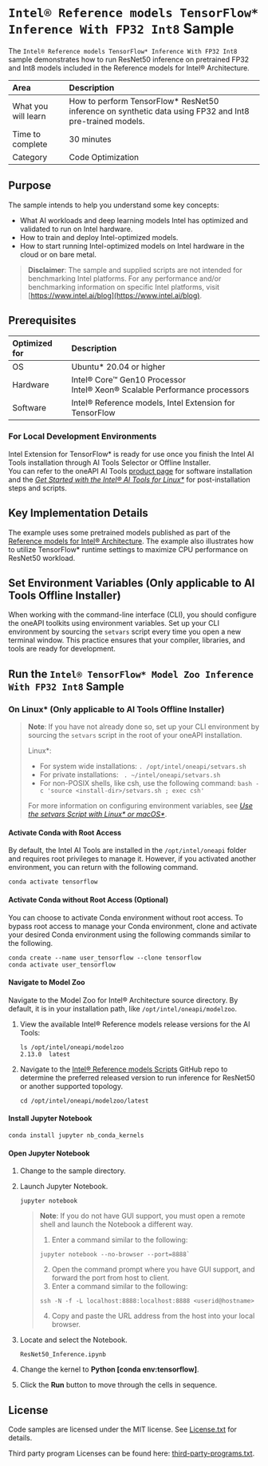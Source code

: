 # `Intel® Reference models TensorFlow* Inference With FP32 Int8` Sample

The `Intel® Reference models TensorFlow* Inference With FP32 Int8` sample demonstrates how to run ResNet50 inference on pretrained FP32 and Int8 models included in the Reference models for Intel® Architecture.

| Area                  | Description
|:---                   |:---
| What you will learn   | How to perform TensorFlow* ResNet50 inference on synthetic data using FP32 and Int8 pre-trained models.
| Time to complete      | 30 minutes
| Category              | Code Optimization

## Purpose

The sample intends to help you understand some key concepts:

  - What AI workloads and deep learning models Intel has optimized and validated to run on Intel hardware.
  - How to train and deploy Intel-optimized models.
  - How to start running Intel-optimized models on Intel hardware in the cloud or on bare metal.

> **Disclaimer**: The sample and supplied scripts are not intended for benchmarking Intel platforms. For any performance and/or benchmarking information on specific Intel platforms, visit [https://www.intel.ai/blog](https://www.intel.ai/blog).

## Prerequisites

| Optimized for   | Description
|:---             |:---
| OS              | Ubuntu* 20.04 or higher
| Hardware        | Intel® Core™ Gen10 Processor <br> Intel® Xeon® Scalable Performance processors
| Software        | Intel® Reference models, Intel Extension for TensorFlow

### For Local Development Environments

Intel Extension for TensorFlow* is ready for use once you finish the Intel AI Tools installation through AI Tools Selector or Offline Installer.   
You can refer to the oneAPI AI Tools [product page](https://www.intel.com/content/www/us/en/developer/tools/oneapi/ai-analytics-toolkit.html) for software installation and the *[Get Started with the Intel® AI Tools for Linux*](https://software.intel.com/en-us/get-started-with-intel-oneapi-linux-get-started-with-the-intel-ai-analytics-toolkit)* for post-installation steps and scripts.



## Key Implementation Details

The example uses some pretrained models published as part of the [Reference models for Intel® Architecture](https://github.com/IntelAI/models). The example also illustrates how to utilize TensorFlow* runtime settings to maximize CPU performance on ResNet50 workload.

## Set Environment Variables (Only applicable to AI Tools Offline Installer)

When working with the command-line interface (CLI), you should configure the oneAPI toolkits using environment variables. Set up your CLI environment by sourcing the `setvars` script every time you open a new terminal window. This practice ensures that your compiler, libraries, and tools are ready for development.

## Run the `Intel® TensorFlow* Model Zoo Inference With FP32 Int8` Sample

### On Linux* (Only applicable to AI Tools Offline Installer)

> **Note**: If you have not already done so, set up your CLI
> environment by sourcing  the `setvars` script in the root of your oneAPI installation.
>
> Linux*:
> - For system wide installations: `. /opt/intel/oneapi/setvars.sh`
> - For private installations: ` . ~/intel/oneapi/setvars.sh`
> - For non-POSIX shells, like csh, use the following command: `bash -c 'source <install-dir>/setvars.sh ; exec csh'`
>
> For more information on configuring environment variables, see *[Use the setvars Script with Linux* or macOS*](https://www.intel.com/content/www/us/en/develop/documentation/oneapi-programming-guide/top/oneapi-development-environment-setup/use-the-setvars-script-with-linux-or-macos.html)*.

#### Activate Conda with Root Access

By default, the Intel AI Tools are installed in the `/opt/intel/oneapi` folder and requires root privileges to manage it. However, if you activated another environment, you can return with the following command.
```
conda activate tensorflow
```

#### Activate Conda without Root Access (Optional)

You can choose to activate Conda environment without root access. To bypass root access to manage your Conda environment, clone and activate your desired Conda environment using the following commands similar to the following.

```
conda create --name user_tensorflow --clone tensorflow
conda activate user_tensorflow
```

#### Navigate to Model Zoo

Navigate to the Model Zoo for Intel® Architecture source directory. By default, it is in your installation path, like `/opt/intel/oneapi/modelzoo`. 

1. View the available Intel® Reference models release versions for the AI Tools:
   ```
   ls /opt/intel/oneapi/modelzoo
   2.13.0  latest
   ```
2. Navigate to the [Intel® Reference models Scripts](https://github.com/IntelAI/models/tree/v2.11.0/benchmarks) GitHub repo to determine the preferred released version to run inference for ResNet50 or another supported topology.
   ```
   cd /opt/intel/oneapi/modelzoo/latest
   ```

#### Install Jupyter Notebook

```
conda install jupyter nb_conda_kernels
```

#### Open Jupyter Notebook

1. Change to the sample directory.
2. Launch Jupyter Notebook.
   ```
   jupyter notebook
   ```
   > **Note**: If you do not have GUI support, you must open a remote shell and launch the Notebook a different way.
   > 1. Enter a command similar to the following:
   >   ```
   >   jupyter notebook --no-browser --port=8888`
   >   ```
   >2. Open the command prompt where you have GUI support, and forward the port from host to client.
   >3. Enter a command similar to the following:
   >   ```
   >   ssh -N -f -L localhost:8888:localhost:8888 <userid@hostname>
   >   ```
   >4. Copy and paste the URL address from the host into your local browser.

3. Locate and select the Notebook.
   ```
   ResNet50_Inference.ipynb
   ```
4. Change the kernel to **Python [conda env:tensorflow]**.
5. Click the **Run** button to move through the cells in sequence.


## License

Code samples are licensed under the MIT license. See
[License.txt](https://github.com/oneapi-src/oneAPI-samples/blob/master/License.txt) for details.

Third party program Licenses can be found here: [third-party-programs.txt](https://github.com/oneapi-src/oneAPI-samples/blob/master/third-party-programs.txt).
